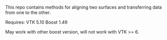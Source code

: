 This repo contains methods for aligning two surfaces and transferring data from one to the other.

Requires:
VTK 5.10
Boost 1.49

May work with other boost version, will not work with VTK >= 6.
